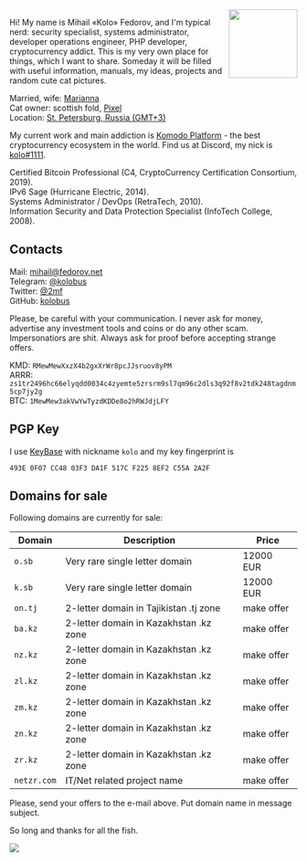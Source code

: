 <img align="right" width="120" height="120" src="https://user-images.githubusercontent.com/2559459/57902025-11b11900-7870-11e9-94b9-a9d9c6ef5c5c.jpg">

Hi! My name is Mihail «Kolo» Fedorov, and I'm typical nerd: security specialist, systems administrator, developer operations engineer, PHP developer, cryptocurrency addict. This is my very own place for things, which I want to share. Someday it will be filled with useful information, manuals, my ideas, projects and random cute cat pictures.

Married, wife: [Marianna](https://fedorova.net)  
Cat owner: scottish fold, [Pixel](https://user-images.githubusercontent.com/2559459/57902173-b92e4b80-7870-11e9-82e2-aa8ed27cbcbd.jpg)  
Location: [St. Petersburg, Russia (GMT+3)](https://en.wikipedia.org/wiki/Saint_Petersburg)

My current work and main addiction is [Komodo Platform](https://komodoplatform.com) - the best cryptocurrency ecosystem in the world. Find us at Discord, my nick is [kolo#1111](https://komodoplatform.com/discord).

Certified Bitcoin Professional (C4, CryptoCurrency Certification Consortium, 2019).  
IPv6 Sage (Hurricane Electric, 2014).  
Systems Administrator / DevOps (RetraTech, 2010).  
Information Security and Data Protection Specialist (InfoTech College, 2008).


## Contacts

Mail: [mihail@fedorov.net](mailto:mihail@fedorov.net)  
Telegram: [@kolobus](https://t.me/kolobus)  
Twitter: [@2mf](https://twitter.com/2mf)  
GitHub: [kolobus](https://github.com/kolobus)

Please, be careful with your communication. I never ask for money, advertise any investment tools and coins  or do any other scam. Impersonatiors are shit. Always ask for proof before accepting strange offers.

KMD: `RMewMewXxzX4b2gxXrWr8pcJJsruov8yPM`  
ARRR: `zs1tr2496hc66elyqdd0034c4zyemte5zrsrm9sl7qm96c2dls3q92f8v2tdk248tagdnm5cp7jy2g`  
BTC: `1MewMew3akVwYwTyzdKDDe8o2hRWJdjLFY`  

## PGP Key

I use [KeyBase](https://keybase.io/kolo/) with nickname `kolo` and my key fingerprint is  
```
493E 0F07 CC48 03F3 DA1F 517C F225 8EF2 C55A 2A2F
```

## Domains for sale

Following domains are currently for sale: 

| Domain | Description | Price |
| --- | --- | --- |
| `o.sb` | Very rare single letter domain | 12000 EUR |
| `k.sb` | Very rare single letter domain | 12000 EUR |
| `on.tj` | 2-letter domain in Tajikistan .tj zone | make offer |
| `ba.kz` | 2-letter domain in Kazakhstan .kz zone | make offer |
| `nz.kz` | 2-letter domain in Kazakhstan .kz zone | make offer |
| `zl.kz` | 2-letter domain in Kazakhstan .kz zone | make offer |
| `zm.kz` | 2-letter domain in Kazakhstan .kz zone | make offer |
| `zn.kz` | 2-letter domain in Kazakhstan .kz zone | make offer |
| `zr.kz` | 2-letter domain in Kazakhstan .kz zone | make offer |
| `netzr.com` | IT/Net related project name | make offer |

Please, send your offers to the e-mail above. Put domain name in message subject.

So long and thanks for all the fish.

<img src="https://user-images.githubusercontent.com/2559459/71701245-73130180-2dd9-11ea-9714-da48093b8b1d.gif">
